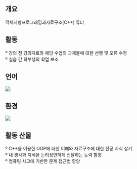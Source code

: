 ## 개요
객체지향프로그래밍과자료구조(C++) 튜터

## 활동
º 강의 전 강의자료와 해당 수업의 과제물에 대한 선행 및 오류 수정   
º 실습 간 학부생의 학업 보조

## 언어
<img src="https://img.shields.io/badge/C++-00599C?style=flat&logo=C++&logoColor=white">

## 환경
<img src="https://img.shields.io/badge/VisualStudio-5C2D91?style=flat&logo=VisualStudio&logoColor=white">

## 활동 산물
º C++을 이용한 OOP에 대한 이해와 자료구조에 대한 전공 지식 상기   
º 내 생각과 지식을 논리정연하게 전달하는 능력 함양   
º 컴퓨팅 사고에 기반한 문제 접근법 함양
